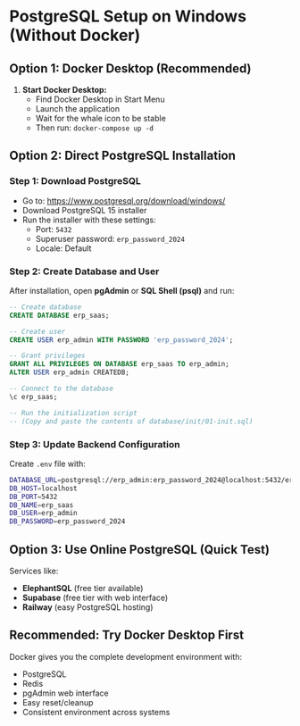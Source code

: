 # PostgreSQL Setup on Windows (Without Docker)

## Option 1: Docker Desktop (Recommended)
1. **Start Docker Desktop:**
   - Find Docker Desktop in Start Menu
   - Launch the application
   - Wait for the whale icon to be stable
   - Then run: `docker-compose up -d`

## Option 2: Direct PostgreSQL Installation

### Step 1: Download PostgreSQL
- Go to: https://www.postgresql.org/download/windows/
- Download PostgreSQL 15 installer
- Run the installer with these settings:
  - Port: `5432`
  - Superuser password: `erp_password_2024`
  - Locale: Default

### Step 2: Create Database and User
After installation, open **pgAdmin** or **SQL Shell (psql)** and run:

```sql
-- Create database
CREATE DATABASE erp_saas;

-- Create user
CREATE USER erp_admin WITH PASSWORD 'erp_password_2024';

-- Grant privileges
GRANT ALL PRIVILEGES ON DATABASE erp_saas TO erp_admin;
ALTER USER erp_admin CREATEDB;

-- Connect to the database
\c erp_saas;

-- Run the initialization script
-- (Copy and paste the contents of database/init/01-init.sql)
```

### Step 3: Update Backend Configuration
Create `.env` file with:
```bash
DATABASE_URL=postgresql://erp_admin:erp_password_2024@localhost:5432/erp_saas
DB_HOST=localhost
DB_PORT=5432
DB_NAME=erp_saas
DB_USER=erp_admin
DB_PASSWORD=erp_password_2024
```

## Option 3: Use Online PostgreSQL (Quick Test)
Services like:
- **ElephantSQL** (free tier available)
- **Supabase** (free tier with web interface)
- **Railway** (easy PostgreSQL hosting)

## Recommended: Try Docker Desktop First
Docker gives you the complete development environment with:
- PostgreSQL
- Redis
- pgAdmin web interface
- Easy reset/cleanup
- Consistent environment across systems
